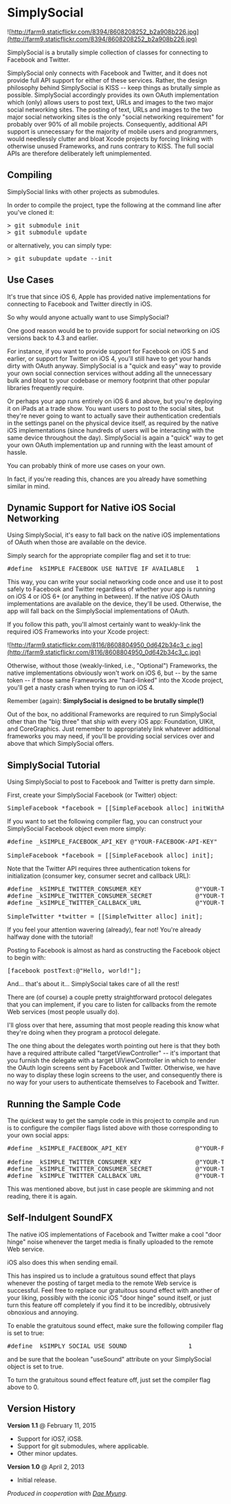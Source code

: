 SimplySocial
============ 

![http://farm9.staticflickr.com/8394/8608208252_b2a908b226.jpg](http://farm9.staticflickr.com/8394/8608208252_b2a908b226.jpg)

SimplySocial is a brutally simple collection of classes for connecting to Facebook and Twitter.

SimplySocial only connects with Facebook and Twitter, and it does not provide full API support for either of these services. Rather, the design philosophy behind SimplySocial is KISS -- keep things as brutally simple as possible. SimplySocial accordingly provides its own OAuth implementation which (only) allows users to post text, URLs and images to the two major social networking sites. The posting of text, URLs and images to the two major social networking sites is the only "social networking requirement" for probably over 90% of all mobile projects. Consequently, additional API support is unnecessary for the majority of mobile users and programmers, would needlessly clutter and bloat Xcode projects by forcing linking with otherwise unused Frameworks, and runs contrary to KISS. The full social APIs are therefore deliberately left unimplemented.

Compiling
--------- 

SimplySocial links with other projects as submodules. 

In order to compile the project, type the following at the command line after you've cloned it:

<pre>
&gt; git submodule init
&gt; git submodule update
</pre>

or alternatively, you can simply type:

<pre>
&gt; git subupdate update --init
</pre>

Use Cases
--------- 

It's true that since iOS 6, Apple has provided native implementations for connecting to Facebook and Twitter directly in iOS.

So why would anyone actually want to use SimplySocial?

One good reason would be to provide support for social networking on iOS versions back to 4.3 and earlier.

For instance, if you want to provide support for Facebook on iOS 5 and earlier, or support for Twitter on iOS 4, you'll still have to get your hands dirty with OAuth anyway. SimplySocial is a "quick and easy" way to provide your own social connection services without adding all the unnecessary bulk and bloat to your codebase or memory footprint that other popular libraries frequently require.

Or perhaps your app runs entirely on iOS 6 and above, but you're deploying it on iPads at a trade show. You want users to post to the social sites, but they're never going to want to actually save their authentication credentials in the settings panel on the physical device itself, as required by the native iOS implementations (since hundreds of users will be interacting with the same device throughout the day). SimplySocial is again a "quick" way to get your own OAuth implementation up and running with the least amount of hassle.

You can probably think of more use cases on your own.

In fact, if you're reading this, chances are you already have something similar in mind.

Dynamic Support for Native iOS Social Networking
------------------------------------------------ 

Using SimplySocial, it's easy to fall back on the native iOS implementations of OAuth when those are available on the device.

Simply search for the appropriate compiler flag and set it to true:

<pre>
#define _kSIMPLE_FACEBOOK_USE_NATIVE_IF_AVAILABLE   1
</pre>

This way, you can write your social networking code once and use it to post safely to Facebook and Twitter regardless of whether your app is running on iOS 4 or iOS 6+ (or anything in between). If the native iOS OAuth implementations are available on the device, they'll be used. Otherwise, the app will fall back on the SimplySocial implementations of OAuth.

If you follow this path, you'll almost certainly want to weakly-link the required iOS Frameworks into your Xcode project:

![http://farm9.staticflickr.com/8116/8608804950_0d642b34c3_c.jpg](http://farm9.staticflickr.com/8116/8608804950_0d642b34c3_c.jpg)

Otherwise, without those (weakly-linked, i.e., "Optional") Frameworks, the native implementations obviously won't work on iOS 6, but -- by the same token -- if those same Frameworks are "hard-linked" into the Xcode project, you'll get a nasty crash when trying to run on iOS 4.

Remember (again): **SimplySocial is designed to be brutally simple(!)**

Out of the box, no additional Frameworks are required to run SimplySocial other than the "big three" that ship with every iOS app: Foundation, UIKit, and CoreGraphics. Just remember to appropriately link whatever additional frameworks you may need, if you'll be providing social services over and above that which SimplySocial offers.

SimplySocial Tutorial
--------------------- 

Using SimplySocial to post to Facebook and Twitter is pretty darn simple.

First, create your SimplySocial Facebook (or Twitter) object:

<pre>
SimpleFacebook *facebook = [[SimpleFacebook alloc] initWithAPIKey:@"YOUR-FACEBOOK-API-KEY"];
</pre>

If you want to set the following compiler flag, you can construct your SimplySocial Facebook object even more simply:

<pre>
#define _kSIMPLE_FACEBOOK_API_KEY @"YOUR-FACEBOOK-API-KEY"

SimpleFacebook *facebook = [[SimpleFacebook alloc] init];
</pre>

Note that the Twitter API requires three authentication tokens for initialization (consumer key, consumer secret and callback URL):

<pre>
#define _kSIMPLE_TWITTER_CONSUMER_KEY               @"YOUR-TWITTER-CONSUMER-KEY"
#define _kSIMPLE_TWITTER_CONSUMER_SECRET            @"YOUR-TWITTER-CONSUMER-SECRET"
#define _kSIMPLE_TWITTER_CALLBACK_URL               @"YOUR-TWITTER-CALLBACK-URL"

SimpleTwitter *twitter = [[SimpleTwitter alloc] init];
</pre> 

If you feel your attention wavering (already), fear not! You're already halfway done with the tutorial!

Posting to Facebook is almost as hard as constructing the Facebook object to begin with:

<pre>
[facebook postText:@"Hello, world!"];
</pre>

And... that's about it... SimplySocial takes care of all the rest!

There are (of course) a couple pretty straightforward protocol delegates that you can implement, if you care to listen for callbacks from the remote Web services (most people usually do). 

I'll gloss over that here, assuming that most people reading this know what they're doing when they program a protocol delegate.

The one thing about the delegates worth pointing out here is that they both have a required attribute called "targetViewController" -- it's important that you furnish the delegate with a target UIViewController in which to render the OAuth login screens sent by Facebook and Twitter. Otherwise, we have no way to display these login screens to the user, and consequently there is no way for your users to authenticate themselves to Facebook and Twitter.

Running the Sample Code
-----------------------

The quickest way to get the sample code in this project to compile and run is to configure the compiler flags listed above with those corresponding to your own social apps:

<pre>
#define _kSIMPLE_FACEBOOK_API_KEY                   @"YOUR-FACEBOOK-API-KEY"

#define _kSIMPLE_TWITTER_CONSUMER_KEY               @"YOUR-TWITTER-CONSUMER-KEY"
#define _kSIMPLE_TWITTER_CONSUMER_SECRET            @"YOUR-TWITTER-CONSUMER-SECRET"
#define _kSIMPLE_TWITTER_CALLBACK_URL               @"YOUR-TWITTER-CALLBACK-URL"
</pre>

This was mentioned above, but just in case people are skimming and not reading, there it is again.

Self-Indulgent SoundFX
------------------------

The native iOS implementations of Facebook and Twitter make a cool "door hinge" noise whenever the target media is finally uploaded to the remote Web service.

iOS also does this when sending email.

This has inspired us to include a gratuitous sound effect that plays whenever the posting of target media to the remote Web service is successful. Feel free to replace our gratuitous sound effect with another of your liking, possibly with the iconic iOS "door hinge" sound itself, or just turn this feature off completely if you find it to be incredibly, obtrusively obnoxious and annoying.

To enable the gratuitous sound effect, make sure the following compiler flag is set to true:

<pre>
#define _kSIMPLY_SOCIAL_USE_SOUND                 1
</pre>

and be sure that the boolean "useSound" attribute on your SimplySocial object is set to true.

To turn the gratuitous sound effect feature off, just set the compiler flag above to 0.

Version History
--------------- 

**Version 1.1** @ February 11, 2015
<ul>
<li>Support for iOS7, iOS8.</li>
<li>Support for git submodules, where applicable.</li>
<li>Other minor updates.</li>
</ul>

**Version 1.0** @ April 2, 2013
<ul>
<li>Initial release.</li>
</ul>

*Produced in cooperation with [Dae Myung](https://github.com/myung).*